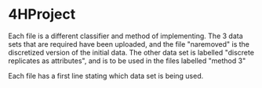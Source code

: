 # 4HProject

Each file is a different classifier and method of implementing.
The 3 data sets that are required have been uploaded, and the file "naremoved" is the discretized version of the initial data.
The other data set is labelled "discrete replicates as attributes", and is to be used in the files labelled "method 3"

Each file has a first line stating which data set is being used.
